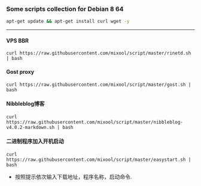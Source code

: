 ### Some scripts collection  for Debian 8 64
```bash
apt-get update && apt-get install curl wget -y
```  
---  
#### VPS BBR  
`curl https://raw.githubusercontent.com/mixool/script/master/rinetd.sh | bash`  
  
#### Gost proxy  
`curl https://raw.githubusercontent.com/mixool/script/master/gost.sh | bash`   
  
#### Nibbleblog博客  
`curl https://raw.githubusercontent.com/mixool/script/master/nibbleblog-v4.0.2-markdown.sh | bash`  
  
#### 二进制程序加入开机启动  
`curl https://raw.githubusercontent.com/mixool/script/master/easystart.sh | bash`  
* 按照提示依次输入下载地址，程序名称，启动命令.  
